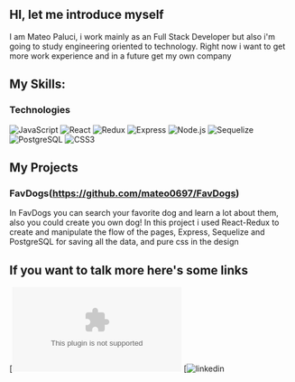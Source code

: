 
## HI, let me introduce myself

I am Mateo Paluci, i work mainly as an Full Stack Developer but also i'm going to study engineering oriented to technology. Right now i want to get more work experience and in a future get my own company

## My Skills:

### Technologies

![JavaScript](https://img.shields.io/badge/JavaScript-1e1e1e?style=for-the-badge&logo=JavaScript&logoColor=F7DF1E)
![React](https://img.shields.io/badge/React-1e1e1e?style=for-the-badge&logo=React&logoColor=61DAFB)
![Redux](https://img.shields.io/badge/Redux-1e1e1e?style=for-the-badge&logo=Redux&logoColor=764ABC)
![Express](https://img.shields.io/badge/Express-1e1e1e?style=for-the-badge&logo=Express&logoColor=ffffff)
![Node.js](https://img.shields.io/badge/Node-1e1e1e?style=for-the-badge&logo=Node.js&logoColor=339933)
![Sequelize](https://img.shields.io/badge/Sequelize-1e1e1e?style=for-the-badge&logo=Sequelize&logoColor=52B0E7)
![PostgreSQL](https://img.shields.io/badge/PostgreSQL-1e1e1e?style=for-the-badge&logo=PostgreSQL&logoColor=4169E1)
![CSS3](https://img.shields.io/badge/CSS3-1e1e1e?style=for-the-badge&logo=CSS3&logoColor=1572B6)


## My Projects

### FavDogs(https://github.com/mateo0697/FavDogs)

In FavDogs you can search your favorite dog and learn a lot about them, also you could create you own dog!
In this project i used React-Redux to create and manipulate the flow of the pages, Express, Sequelize and PostgreSQL for saving all the data, and pure css in the design


## If you want to talk more here's some links
[![gmail](mailto:mateopaluci@gmail.com)
[![linkedin](https://www.linkedin.com/in/mateo-paluci/)
